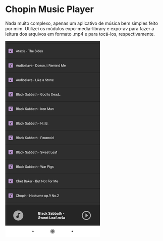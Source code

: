 # Chopin Music Player

Nada muito complexo, apenas um aplicativo de música bem simples feito por mim. Utilizei os múdulos expo-media-library e expo-av para fazer a leitura dos arquivos em formato .mp4 e para tocá-los, respectivamente.

<img src="chopin.jpg" width="300">
